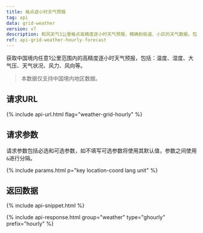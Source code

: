 ```yaml
---
title: 格点逐小时天气预报
tag: api
data: grid-weather
version: v7
description: 和风天气1公里格点高精度逐小时天气预报，精确到街道、小区的天气数据，包括：温度、湿度、大气压、天气状况、风力、风向等
ref: api-grid-weather-hourly-forecast
---
```


获取中国境内任意1公里范围内的高精度逐小时天气预报，包括：温度、湿度、大气压、天气状况、风力、风向等。

> 本数据仅支持中国境内地区数据。

## 请求URL

{% include api-url.html flag="weather-grid-hourly" %}

## 请求参数

请求参数包括必选和可选参数，如不填写可选参数将使用其默认值，参数之间使用`&`进行分隔。

{% include params.html p="key location-coord lang unit" %}

## 返回数据

{% include api-snippet.html %}

{% include api-response.html group="weather" type="ghourly" prefix="hourly"  %}

